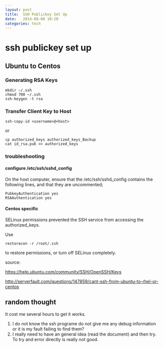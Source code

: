 ```yaml
---
layout: post
title:  SSH Publickey Set Up
date:   2014-08-08 10:20 
categories: tech 
---
```

# ssh publickey set up

## Ubuntu to Centos

### Generating RSA Keys

    mkdir ~/.ssh
    chmod 700 ~/.ssh
    ssh-keygen -t rsa

### Transfer Client Key to Host

    ssh-copy-id <username>@<host>

or

    cp authorized_keys authorized_keys_Backup
    cat id_rsa.pub >> authorized_keys


### troubleshooting

#### configure /etc/ssh/sshd_config 
On the host computer, ensure that the /etc/ssh/sshd_config contains the following lines, and that they are uncommented;

    PubkeyAuthentication yes
    RSAAuthentication yes

#### Centos specific

SELinux permissions prevented the SSH service from accessing the authorized_keys.

Use 

    restorecon -r /root/.ssh 
    
to restore permissions, or turn off SELinux completely.

source: 

https://help.ubuntu.com/community/SSH/OpenSSH/Keys

http://serverfault.com/questions/147859/cant-ssh-from-ubuntu-to-rhel-or-centos

## random thought

It cost me several hours to get it works.

1. I do not know the ssh programe do not give me any debug information or it is my fault failing to find them?
2. I really need to have an general idea (read the document) and then try. To try and error directly is really not good.  


